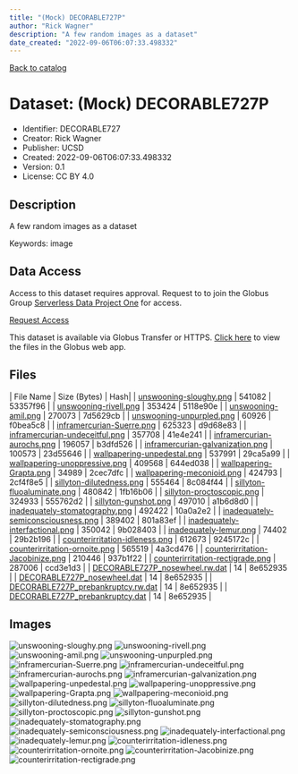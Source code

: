 ```yaml
---
title: "(Mock) DECORABLE727P"
author: "Rick Wagner"
description: "A few random images as a dataset"
date_created: "2022-09-06T06:07:33.498332"
---
```


[Back to catalog](../#datasets)

# Dataset: (Mock) DECORABLE727P

- Identifier: DECORABLE727
- Creator: Rick Wagner
- Publisher: UCSD
- Created: 2022-09-06T06:07:33.498332
- Version: 0.1
- License: CC BY 4.0


## Description
A few random images as a dataset

Keywords: image


## Data Access
Access to this dataset requires approval. Request to to join the Globus Group [Serverless Data Project One](https://app.globus.org/groups/cf9d1f5b-3496-11ed-b941-972795fc9504) for access.

[Request Access](https://app.globus.org/groups/cf9d1f5b-3496-11ed-b941-972795fc9504/join)

This dataset is available via Globus Transfer or HTTPS.
[Click here](https://app.globus.org/file-manager?origin_id=527fe9c0-5782-4a2a-a097-ea2f06fe68ab&origin_path=/restricted/DECORABLE727/) to view the files in the Globus web app.


## Files

| File Name | Size (Bytes) | Hash|
| [unswooning-sloughy.png](https://g-079c7d.ca528.03c0.data.globus.org/restricted/DECORABLE727/unswooning-sloughy.png) | 541082 | 53357f96 |
| [unswooning-rivell.png](https://g-079c7d.ca528.03c0.data.globus.org/restricted/DECORABLE727/unswooning-rivell.png) | 353424 | 5118e90e |
| [unswooning-amil.png](https://g-079c7d.ca528.03c0.data.globus.org/restricted/DECORABLE727/unswooning-amil.png) | 270073 | 7d5629cb |
| [unswooning-unpurpled.png](https://g-079c7d.ca528.03c0.data.globus.org/restricted/DECORABLE727/unswooning-unpurpled.png) | 60926 | f0bea5c8 |
| [inframercurian-Suerre.png](https://g-079c7d.ca528.03c0.data.globus.org/restricted/DECORABLE727/inframercurian-Suerre.png) | 625323 | d9d68e83 |
| [inframercurian-undeceitful.png](https://g-079c7d.ca528.03c0.data.globus.org/restricted/DECORABLE727/inframercurian-undeceitful.png) | 357708 | 41e4e241 |
| [inframercurian-aurochs.png](https://g-079c7d.ca528.03c0.data.globus.org/restricted/DECORABLE727/inframercurian-aurochs.png) | 196057 | b3dfd526 |
| [inframercurian-galvanization.png](https://g-079c7d.ca528.03c0.data.globus.org/restricted/DECORABLE727/inframercurian-galvanization.png) | 100573 | 23d55646 |
| [wallpapering-unpedestal.png](https://g-079c7d.ca528.03c0.data.globus.org/restricted/DECORABLE727/wallpapering-unpedestal.png) | 537991 | 29ca5a99 |
| [wallpapering-unoppressive.png](https://g-079c7d.ca528.03c0.data.globus.org/restricted/DECORABLE727/wallpapering-unoppressive.png) | 409568 | 644ed038 |
| [wallpapering-Grapta.png](https://g-079c7d.ca528.03c0.data.globus.org/restricted/DECORABLE727/wallpapering-Grapta.png) | 34989 | 2cec7dfc |
| [wallpapering-meconioid.png](https://g-079c7d.ca528.03c0.data.globus.org/restricted/DECORABLE727/wallpapering-meconioid.png) | 424793 | 2cf4f8e5 |
| [sillyton-dilutedness.png](https://g-079c7d.ca528.03c0.data.globus.org/restricted/DECORABLE727/sillyton-dilutedness.png) | 555464 | 8c084f44 |
| [sillyton-fluoaluminate.png](https://g-079c7d.ca528.03c0.data.globus.org/restricted/DECORABLE727/sillyton-fluoaluminate.png) | 480842 | 1fb16b06 |
| [sillyton-proctoscopic.png](https://g-079c7d.ca528.03c0.data.globus.org/restricted/DECORABLE727/sillyton-proctoscopic.png) | 324933 | 555762d2 |
| [sillyton-gunshot.png](https://g-079c7d.ca528.03c0.data.globus.org/restricted/DECORABLE727/sillyton-gunshot.png) | 497010 | a1b6d8d0 |
| [inadequately-stomatography.png](https://g-079c7d.ca528.03c0.data.globus.org/restricted/DECORABLE727/inadequately-stomatography.png) | 492422 | 10a0a2e2 |
| [inadequately-semiconsciousness.png](https://g-079c7d.ca528.03c0.data.globus.org/restricted/DECORABLE727/inadequately-semiconsciousness.png) | 389402 | 801a83ef |
| [inadequately-interfactional.png](https://g-079c7d.ca528.03c0.data.globus.org/restricted/DECORABLE727/inadequately-interfactional.png) | 350042 | 9b028403 |
| [inadequately-lemur.png](https://g-079c7d.ca528.03c0.data.globus.org/restricted/DECORABLE727/inadequately-lemur.png) | 74402 | 29b2b196 |
| [counterirritation-idleness.png](https://g-079c7d.ca528.03c0.data.globus.org/restricted/DECORABLE727/counterirritation-idleness.png) | 612673 | 9245172c |
| [counterirritation-ornoite.png](https://g-079c7d.ca528.03c0.data.globus.org/restricted/DECORABLE727/counterirritation-ornoite.png) | 565519 | 4a3cd476 |
| [counterirritation-Jacobinize.png](https://g-079c7d.ca528.03c0.data.globus.org/restricted/DECORABLE727/counterirritation-Jacobinize.png) | 210446 | 937b1f22 |
| [counterirritation-rectigrade.png](https://g-079c7d.ca528.03c0.data.globus.org/restricted/DECORABLE727/counterirritation-rectigrade.png) | 287006 | ccd3e1d3 |
| [DECORABLE727P_nosewheel.rw.dat](https://g-079c7d.ca528.03c0.data.globus.org/restricted/DECORABLE727/DECORABLE727P_nosewheel.rw.dat) | 14 | 8e652935 |
| [DECORABLE727P_nosewheel.dat](https://g-079c7d.ca528.03c0.data.globus.org/restricted/DECORABLE727/DECORABLE727P_nosewheel.dat) | 14 | 8e652935 |
| [DECORABLE727P_prebankruptcy.rw.dat](https://g-079c7d.ca528.03c0.data.globus.org/restricted/DECORABLE727/DECORABLE727P_prebankruptcy.rw.dat) | 14 | 8e652935 |
| [DECORABLE727P_prebankruptcy.dat](https://g-079c7d.ca528.03c0.data.globus.org/restricted/DECORABLE727/DECORABLE727P_prebankruptcy.dat) | 14 | 8e652935 |


## Images
![unswooning-sloughy.png](https://g-079c7d.ca528.03c0.data.globus.org/restricted/DECORABLE727/unswooning-sloughy.png) ![unswooning-rivell.png](https://g-079c7d.ca528.03c0.data.globus.org/restricted/DECORABLE727/unswooning-rivell.png) ![unswooning-amil.png](https://g-079c7d.ca528.03c0.data.globus.org/restricted/DECORABLE727/unswooning-amil.png) ![unswooning-unpurpled.png](https://g-079c7d.ca528.03c0.data.globus.org/restricted/DECORABLE727/unswooning-unpurpled.png) ![inframercurian-Suerre.png](https://g-079c7d.ca528.03c0.data.globus.org/restricted/DECORABLE727/inframercurian-Suerre.png) ![inframercurian-undeceitful.png](https://g-079c7d.ca528.03c0.data.globus.org/restricted/DECORABLE727/inframercurian-undeceitful.png) ![inframercurian-aurochs.png](https://g-079c7d.ca528.03c0.data.globus.org/restricted/DECORABLE727/inframercurian-aurochs.png) ![inframercurian-galvanization.png](https://g-079c7d.ca528.03c0.data.globus.org/restricted/DECORABLE727/inframercurian-galvanization.png) ![wallpapering-unpedestal.png](https://g-079c7d.ca528.03c0.data.globus.org/restricted/DECORABLE727/wallpapering-unpedestal.png) ![wallpapering-unoppressive.png](https://g-079c7d.ca528.03c0.data.globus.org/restricted/DECORABLE727/wallpapering-unoppressive.png) ![wallpapering-Grapta.png](https://g-079c7d.ca528.03c0.data.globus.org/restricted/DECORABLE727/wallpapering-Grapta.png) ![wallpapering-meconioid.png](https://g-079c7d.ca528.03c0.data.globus.org/restricted/DECORABLE727/wallpapering-meconioid.png) ![sillyton-dilutedness.png](https://g-079c7d.ca528.03c0.data.globus.org/restricted/DECORABLE727/sillyton-dilutedness.png) ![sillyton-fluoaluminate.png](https://g-079c7d.ca528.03c0.data.globus.org/restricted/DECORABLE727/sillyton-fluoaluminate.png) ![sillyton-proctoscopic.png](https://g-079c7d.ca528.03c0.data.globus.org/restricted/DECORABLE727/sillyton-proctoscopic.png) ![sillyton-gunshot.png](https://g-079c7d.ca528.03c0.data.globus.org/restricted/DECORABLE727/sillyton-gunshot.png) ![inadequately-stomatography.png](https://g-079c7d.ca528.03c0.data.globus.org/restricted/DECORABLE727/inadequately-stomatography.png) ![inadequately-semiconsciousness.png](https://g-079c7d.ca528.03c0.data.globus.org/restricted/DECORABLE727/inadequately-semiconsciousness.png) ![inadequately-interfactional.png](https://g-079c7d.ca528.03c0.data.globus.org/restricted/DECORABLE727/inadequately-interfactional.png) ![inadequately-lemur.png](https://g-079c7d.ca528.03c0.data.globus.org/restricted/DECORABLE727/inadequately-lemur.png) ![counterirritation-idleness.png](https://g-079c7d.ca528.03c0.data.globus.org/restricted/DECORABLE727/counterirritation-idleness.png) ![counterirritation-ornoite.png](https://g-079c7d.ca528.03c0.data.globus.org/restricted/DECORABLE727/counterirritation-ornoite.png) ![counterirritation-Jacobinize.png](https://g-079c7d.ca528.03c0.data.globus.org/restricted/DECORABLE727/counterirritation-Jacobinize.png) ![counterirritation-rectigrade.png](https://g-079c7d.ca528.03c0.data.globus.org/restricted/DECORABLE727/counterirritation-rectigrade.png) 



